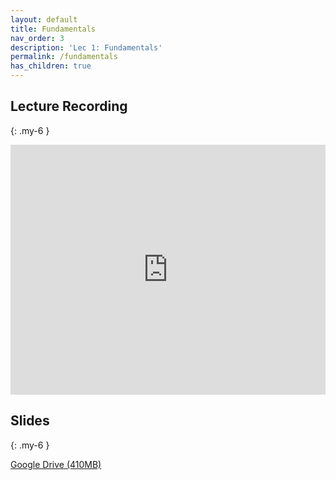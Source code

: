 ```yaml
---
layout: default
title: Fundamentals
nav_order: 3
description: 'Lec 1: Fundamentals'
permalink: /fundamentals
has_children: true
---
```


<!-- | <span class="text-grey-dk-000" style="display: inline-block; margin: 0 2px 4px 0;">Lecture Recording</span><br>  | -->

## Lecture Recording
{: .my-6 }

<iframe width="100%" height="400"
                        src="https://www.youtube.com/embed/7SXmxuZ0gx4?si=MP59SAq_scjWa4JI" title="YouTube video player"
                        frameborder="0"
                        allow="accelerometer; autoplay; clipboard-write; encrypted-media; gyroscope; picture-in-picture; web-share"
                        allowfullscreen></iframe> 

## Slides
{: .my-6 }

[Google Drive (410MB)](https://drive.google.com/file/d/1C7bIkCI9DSWXLFPE70KvfDO_xBKu6-jv/view?usp=sharing)
